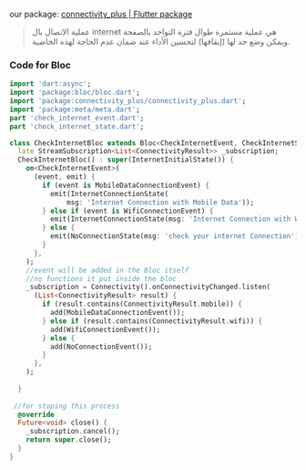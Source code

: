 our package: [connectivity_plus | Flutter package](https://pub.dev/packages/connectivity_plus)

> عملية الاتصال بال internet هي عملية مستمرة طوال فترة التواجد بالصفحة ويمكن وضع حد لها (إيقافها) لتحسين الأداء عند ضمان عدم الحاجة لهذه الخاصية.

### Code for Bloc
```dart
import 'dart:async';
import 'package:bloc/bloc.dart';
import 'package:connectivity_plus/connectivity_plus.dart';
import 'package:meta/meta.dart';
part 'check_internet_event.dart';
part 'check_internet_state.dart';

class CheckInternetBloc extends Bloc<CheckInternetEvent, CheckInternetState> {
  late StreamSubscription<List<ConnectivityResult>> _subscription;
  CheckInternetBloc() : super(InternetInitialState()) {
    on<CheckInternetEvent>(
      (event, emit) {
        if (event is MobileDataConnectionEvent) {
          emit(InternetConnectionState(
              msg: 'Internet Connection with Mobile Data'));
        } else if (event is WifiConnectionEvent) {
          emit(InternetConnectionState(msg: 'Internet Connection with Wifi'));
        } else {
          emit(NoConnectionState(msg: 'check your internet Connection'));
        }
      },
    );
    //event will be added in the Bloc itself
    //no functions it put inside the bloc
    _subscription = Connectivity().onConnectivityChanged.listen(
      (List<ConnectivityResult> result) {
        if (result.contains(ConnectivityResult.mobile)) {
          add(MobileDataConnectionEvent());
        } else if (result.contains(ConnectivityResult.wifi)) {
          add(WifiConnectionEvent());
        } else {
          add(NoConnectionEvent());
        }
      },
    );
    
  }
  
 //for stoping this process
  @override
  Future<void> close() {
    _subscription.cancel();
    return super.close();
  }
}
```